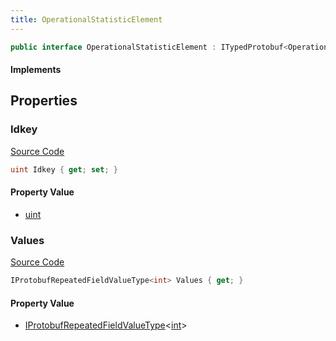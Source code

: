 ```yaml
---
title: OperationalStatisticElement
---
```


```csharp
public interface OperationalStatisticElement : ITypedProtobuf<OperationalStatisticElement>, INativeHandle
```

#### Implements

## Properties

### Idkey

[Source Code](https://github.com/swiftly-solution/swiftlys2/blob/main/managed/src/SwiftlyS2.Generated/Protobufs/Interfaces/OperationalStatisticElement.cs#L13)

```csharp
uint Idkey { get; set; }
```

#### Property Value

- [uint](https://learn.microsoft.com/dotnet/api/system.uint32)

### Values

[Source Code](https://github.com/swiftly-solution/swiftlys2/blob/main/managed/src/SwiftlyS2.Generated/Protobufs/Interfaces/OperationalStatisticElement.cs#L16)

```csharp
IProtobufRepeatedFieldValueType<int> Values { get; }
```

#### Property Value

- [IProtobufRepeatedFieldValueType](/docs/api/shared/netmessages/iprotobufrepeatedfieldvaluetype-1)<[int](https://learn.microsoft.com/dotnet/api/system.int32)>

